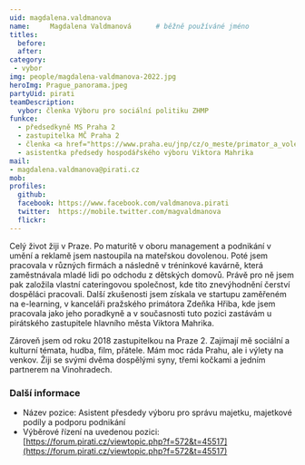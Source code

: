 ```yaml
---
uid: magdalena.valdmanova
name:     Magdalena Valdmanová  	# běžně používáné jméno
titles:
  before:
  after:
category:
 - vybor
img: people/magdalena-valdmanova-2022.jpg
heroImg: Prague_panorama.jpeg
partyUid: pirati
teamDescription:
  vybor: členka Výboru pro sociální politiku ZHMP
funkce: 
  - předsedkyně MS Praha 2
  - zastupitelka MČ Praha 2
  - členka <a href="https://www.praha.eu/jnp/cz/o_meste/primator_a_volene_organy/zastupitelstvo/vybory_zastupitelstva/index.html?committeeId=33582">členka Výboru pro sociální politiku ZHMP</a>
  - asistentka předsedy hospodářského výboru Viktora Mahrika
mail:
- magdalena.valdmanova@pirati.cz
mob:			  
profiles:
  github:     
  facebook: https://www.facebook.com/valdmanova.pirati	
  twitter:  https://mobile.twitter.com/magvaldmanova	
  flickr:
---
```


Celý život žiji v Praze. Po maturitě v oboru management a podnikání v umění a reklamě jsem nastoupila na mateřskou dovolenou. Poté jsem pracovala v různých firmách a následně v tréninkové kavárně, která zaměstnávala mladé lidi po odchodu z dětských domovů. Právě pro ně jsem pak založila vlastní cateringovou společnost, kde tito znevýhodnění čerství dospěláci pracovali. Další zkušenosti jsem získala ve startupu zaměřeném na e-learning, v kanceláři pražského primátora Zdeňka Hřiba, kde jsem pracovala jako jeho poradkyně a v současnosti tuto pozici zastávám u pirátského zastupitele hlavního města Viktora Mahrika. 

Zároveň jsem od roku 2018 zastupitelkou na Praze 2. Zajímají mě sociální a kulturní témata, hudba, film, přátele. Mám moc ráda Prahu, ale i výlety na venkov. Žiji se svými dvěma dospělými syny, třemi kočkami a jedním partnerem na Vinohradech.

### Další informace

* Název pozice: Asistent přesdedy výboru pro správu majetku, majetkové podíly a podporu podnikání 
* Výběrové řízení na uvedenou pozici: [https://forum.pirati.cz/viewtopic.php?f=572&t=45517](https://forum.pirati.cz/viewtopic.php?f=572&t=45517)
